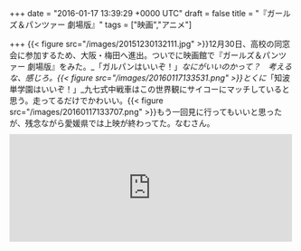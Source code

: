 
+++
date = "2016-01-17 13:39:29 +0000 UTC"
draft = false
title = "『ガールズ＆パンツァー 劇場版』"
tags = ["映画","アニメ"]

+++
{{< figure src="/images/20151230132111.jpg"  >}}12月30日、高校の同窓会に参加するため、大阪・梅田へ進出。ついでに映画館で『ガールズ＆パンツァー 劇場版』をみた。_「ガルパンはいいぞ！」_なにがいいのかって？　考えるな、感じろ。{{< figure src="/images/20160117133531.png"  >}}とくに_「知波単学園はいいぞ！」_九七式中戦車はこの世界観にサイコーにマッチしていると思う。走ってるだけでかわいい。{{< figure src="/images/20160117133707.png"  >}}もう一回見に行ってもいいと思ったが、残念ながら愛媛県では上映が終わってた。なむさん。<iframe src="https://hatenablog-parts.com/embed?url=https%3A%2F%2Fblog.daruyanagi.jp%2Fentry%2F2013%2F08%2F18%2F211848" title="大洗はマジで『ガルパン』一色だった…… - だるろぐ" class="embed-card embed-blogcard" scrolling="no" frameborder="0" style="display: block; width: 100%; height: 190px; max-width: 500px; margin: 10px 0px;"></iframe>


